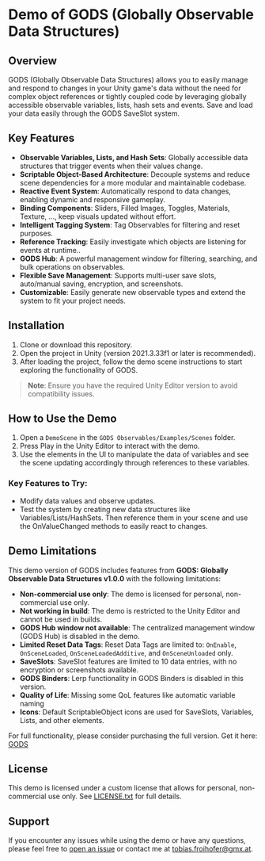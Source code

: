 # Demo of GODS (Globally Observable Data Structures)

## Overview
GODS (Globally Observable Data Structures) allows you to easily manage and respond to changes in your Unity game's data without the need for complex object references or tightly coupled code by leveraging globally accessible observable variables, lists, hash sets and events.
Save and load your data easily through the GODS SaveSlot system.

## Key Features
- **Observable Variables, Lists, and Hash Sets**: Globally accessible data structures that trigger events when their values change.
- **Scriptable Object-Based Architecture**: Decouple systems and reduce scene dependencies for a more modular and maintainable codebase.
- **Reactive Event System**: Automatically respond to data changes, enabling dynamic and responsive gameplay.
- **Binding Components**: Sliders, Filled Images, Toggles, Materials, Texture, ..., keep visuals updated without effort.
- **Intelligent Tagging System**: Tag Observables for filtering and reset purposes.
- **Reference Tracking**: Easily investigate which objects are listening for events at runtime..
- **GODS Hub**: A powerful management window for filtering, searching, and bulk operations on observables.
- **Flexible Save Management**: Supports multi-user save slots, auto/manual saving, encryption, and screenshots.
- **Customizable**: Easily generate new observable types and extend the system to fit your project needs.

## Installation
1. Clone or download this repository.
2. Open the project in Unity (version 2021.3.33f1 or later is recommended).
3. After loading the project, follow the demo scene instructions to start exploring the functionality of GODS.

> **Note**: Ensure you have the required Unity Editor version to avoid compatibility issues.

## How to Use the Demo
1. Open a `DemoScene` in the `GODS Observables/Examples/Scenes` folder.
2. Press Play in the Unity Editor to interact with the demo.
3. Use the elements in the UI to manipulate the data of variables and see the scene updating accordingly through references to these variables.

### Key Features to Try:
- Modify data values and observe updates.
- Test the system by creating new data structures like Variables/Lists/HashSets. Then reference them in your scene and use the OnValueChanged methods to easily react to changes.

## Demo Limitations
This demo version of GODS includes features from **GODS: Globally Observable Data Structures v1.0.0** with the following limitations:

- **Non-commercial use only**: The demo is licensed for personal, non-commercial use only.
- **Not working in build**: The demo is restricted to the Unity Editor and cannot be used in builds.
- **GODS Hub window not available**: The centralized management window (GODS Hub) is disabled in the demo.
- **Limited Reset Data Tags**: Reset Data Tags are limited to: `OnEnable`, `OnSceneLoaded`, `OnSceneLoadedAdditive`, and `OnSceneUnloaded` only.
- **SaveSlots**: SaveSlot features are limited to 10 data entries, with no encryption or screenshots available.
- **GODS Binders**: Lerp functionality in GODS Binders is disabled in this version.
- **Quality of Life**: Missing some QoL features like automatic variable naming
- **Icons**: Default ScriptableObject icons are used for SaveSlots, Variables, Lists, and other elements.

For full functionality, please consider purchasing the full version. Get it here: [GODS](https://assetstore.unity.com/packages/slug/294571)

## License
This demo is licensed under a custom license that allows for personal, non-commercial use only. See [LICENSE.txt](https://github.com/TobiFroi/Demo-of-GODS-Globally-Observable-Data-Structures/blob/main/License.txt) for full details.

## Support
If you encounter any issues while using the demo or have any questions, please feel free to [open an issue](https://github.com/Demo-of-GODS-Globally-Observable-Data-Structures/issues) or contact me at [tobias.froihofer@gmx.at](mailto:tobias.froihofer@gmx.at).

